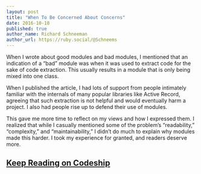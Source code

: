 ```yaml
---
layout: post
title: "When To Be Concerned About Concerns"
date: 2016-10-18
published: true
author_name: Richard Schneeman
author_url: https://ruby.social/@Schneems
---
```


When I wrote about good modules and bad modules, I mentioned that an indication of a “bad” module was when it was used to extract code for the sake of code extraction. This usually results in a module that is only being mixed into one class.

When I published the article, I had lots of support from people intimately familiar with the internals of many popular libraries like Active Record, agreeing that such extraction is not helpful and would eventually harm a project. I also had people rise up to defend their use of modules.

This gave me more time to reflect on my views and how I expressed them. I realized that while I casually mentioned some of the problem’s “readability,” “complexity,” and “maintainability,” I didn’t do much to explain why modules made this harder. I took my experience for granted, and readers deserve more.

## [Keep Reading on Codeship](https://blog.codeship.com/when-to-be-concerned-about-concerns/)
